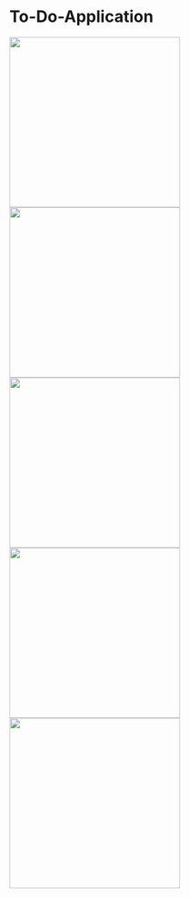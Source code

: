 # To-Do-Application
 <img src="https://github.com/nicatdursunlu/To-Do-Application/blob/main/app/screenshoots/1.png" width="300" />
 <img src="https://github.com/nicatdursunlu/To-Do-Application/blob/main/app/screenshoots/2.png" width="300" />
 <img src="https://github.com/nicatdursunlu/To-Do-Application/blob/main/app/screenshoots/3.png" width="300" />
 <img src="https://github.com/nicatdursunlu/To-Do-Application/blob/main/app/screenshoots/4.png" width="300" />
 <img src="https://github.com/nicatdursunlu/To-Do-Application/blob/main/app/screenshoots/5.png" width="300" />
